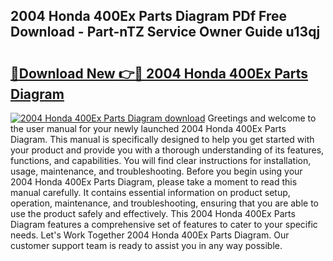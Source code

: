 ## 2004 Honda 400Ex Parts Diagram PDf Free Download - Part-nTZ Service Owner Guide u13qj

# <h2><a href="http://dfpr8w6.blite.top/?on=2004+Honda+400Ex+Parts+Diagram">🔗Download New 👉🔴 2004 Honda 400Ex Parts Diagram</a></h2>

[![2004 Honda 400Ex Parts Diagram download](https://i.imgur.com/lujVjoI.png)](http://dfpr8w6.blite.top/?on=2004+Honda+400Ex+Parts+Diagram)
Greetings and welcome to the user manual for your newly launched 2004 Honda 400Ex Parts Diagram. This manual is specifically designed to help you get started with your product and provide you with a thorough understanding of its features, functions, and capabilities. You will find clear instructions for installation, usage, maintenance, and troubleshooting. Before you begin using your 2004 Honda 400Ex Parts Diagram, please take a moment to read this manual carefully. It contains essential information on product setup, operation, maintenance, and troubleshooting, ensuring that you are able to use the product safely and effectively. This 2004 Honda 400Ex Parts Diagram features a comprehensive set of features to cater to your specific needs. Let's Work Together 2004 Honda 400Ex Parts Diagram. Our customer support team is ready to assist you in any way possible.
